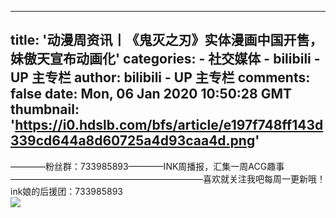 
---
title: '动漫周资讯丨《鬼灭之刃》实体漫画中国开售，妹傲天宣布动画化'
categories: 
    - 社交媒体
    - bilibili - UP 主专栏
author: bilibili - UP 主专栏
comments: false
date: Mon, 06 Jan 2020 10:50:28 GMT
thumbnail: 'https://i0.hdslb.com/bfs/article/e197f748ff143d339cd644a8d60725a4d93caa4d.png'
---

<div>   
————粉丝群：733985893————INK周播报，汇集一周ACG趣事——————————————————————喜欢就关注我吧每周一更新哦！ink娘的后援团：733985893<br><img src="https://i0.hdslb.com/bfs/article/e197f748ff143d339cd644a8d60725a4d93caa4d.png" referrerpolicy="no-referrer">  
</div>
            